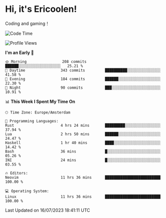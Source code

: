 # Hi, it's Ericoolen!
Coding and gaming！

<!--START_SECTION:waka-->
![Code Time](http://img.shields.io/badge/Code%20Time-895%20hrs%2023%20mins-blue)

![Profile Views](http://img.shields.io/badge/Profile%20Views-1-blue)

**I'm an Early 🐤** 

```text
🌞 Morning                208 commits         ██████░░░░░░░░░░░░░░░░░░░   25.21 % 
🌆 Daytime                343 commits         ██████████░░░░░░░░░░░░░░░   41.58 % 
🌃 Evening                184 commits         ██████░░░░░░░░░░░░░░░░░░░   22.30 % 
🌙 Night                  90 commits          ███░░░░░░░░░░░░░░░░░░░░░░   10.91 % 
```


📊 **This Week I Spent My Time On** 

```text
🕑︎ Time Zone: Europe/Amsterdam

💬 Programming Languages: 
Rust                     4 hrs 24 mins       █████████░░░░░░░░░░░░░░░░   37.94 % 
Lua                      2 hrs 50 mins       ██████░░░░░░░░░░░░░░░░░░░   24.47 % 
Haskell                  1 hr 40 mins        ████░░░░░░░░░░░░░░░░░░░░░   14.42 % 
Bash                     36 mins             █░░░░░░░░░░░░░░░░░░░░░░░░   05.26 % 
INI                      24 mins             █░░░░░░░░░░░░░░░░░░░░░░░░   03.55 % 

🔥 Editors: 
Neovim                   11 hrs 36 mins      █████████████████████████   100.00 % 

💻 Operating System: 
Linux                    11 hrs 36 mins      █████████████████████████   100.00 % 
```


 Last Updated on 16/07/2023 18:41:11 UTC
<!--END_SECTION:waka-->

